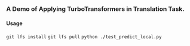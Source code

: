 ### A Demo of Applying TurboTransformers in Translation Task.

#### Usage
```git lfs install```
```git lfs pull```
```python ./test_predict_local.py```


